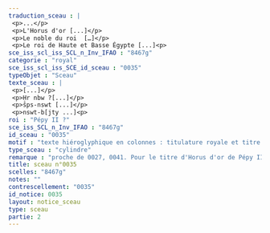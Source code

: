 ```yaml
---
traduction_sceau : |
 <p>...</p>
 <p>L'Horus d'or [...]</p>
 <p>Le noble du roi  […]</p>
 <p>Le roi de Haute et Basse Égypte [...]<p>
sce_iss_scl_iss_SCL_n_Inv_IFAO : "8467g"
categorie : "royal"
sce_iss_scl_iss_SCE_id_sceau : "0035"
typeObjet : "Sceau"
texte_sceau : |
 <p>[...]</p>
 <p>Ḥr nbw ?[...]</p>
 <p>šps-nswt [...]</p>
 <p>nswt-b[jty ...]<p>
roi : "Pépy II ?"
sce_iss_SCL_n_Inv_IFAO : "8467g"
id_sceau : "0035"
motif : "texte hiéroglyphique en colonnes : titulature royale et titre šps-nswt"
type_sceau : "cylindre"
remarque : "proche de 0027, 0041. Pour le titre d'Horus d'or de Pépy II, cp. 0130."
title: sceau n°0035
scelles: "8467g"
notes: ""
contrescellement: "0035"
id_notice: 0035
layout: notice_sceau
type: sceau
partie: 2
---
```

